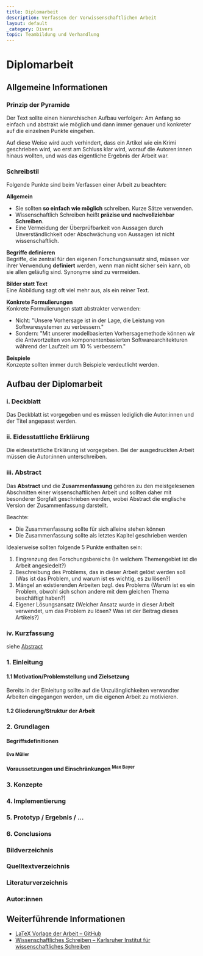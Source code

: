 ```yaml
---
title: Diplomarbeit
description: Verfassen der Vorwissenschaftlichen Arbeit
layout: default
_category: Divers
topic: Teambildung und Verhandlung
---
```


# Diplomarbeit


## Allgemeine Informationen

### Prinzip der Pyramide

Der Text sollte einen hierarchischen Aufbau verfolgen: Am Anfang so einfach und abstrakt wie möglich und dann immer genauer und konkreter auf die einzelnen Punkte eingehen.

Auf diese Weise wird auch verhindert, dass ein Artikel wie ein Krimi geschrieben wird, wo erst am Schluss klar wird, worauf die Autoren:innen hinaus wollten, und was das eigentliche Ergebnis der Arbeit war.

### Schreibstil

Folgende Punkte sind beim Verfassen einer Arbeit zu beachten:

**Allgemein**
- Sie sollten **so einfach wie möglich** schreiben. Kurze Sätze verwenden.
- Wissenschaftlich Schreiben heißt **präzise und nachvollziehbar Schreiben**.
- Eine Vermeidung der Überprüfbarkeit von Aussagen durch Unverständlichkeit oder Abschwächung von Aussagen ist nicht wissenschaftlich.

**Begriffe definieren**<br>
Begriffe, die zentral für den eigenen Forschungsansatz sind, müssen vor ihrer Verwendung **definiert** werden, wenn man nicht sicher sein kann, ob sie allen geläufig sind. Synonyme sind zu vermeiden.
 
**Bilder statt Text** <br>
Eine Abbildung sagt oft viel mehr aus, als ein reiner Text.

**Konkrete Formulierungen**<br>
Konkrete Formulierungen statt abstrakter verwenden:
- Nicht: "Unsere Vorhersage ist in der Lage, die Leistung von Softwaresystemen zu verbessern."
- Sondern: "Mit unserer modellbasierten Vorhersagemethode können wir die Antwortzeiten von komponentenbasierten Softwarearchitekturen während der Laufzeit um 10 % verbessern."


**Beispiele**<br>
Konzepte sollten immer durch Beispiele verdeutlicht werden.



## Aufbau der Diplomarbeit



### i. Deckblatt
Das Deckblatt ist vorgegeben und es müssen lediglich die Autor:innen und der Titel angepasst werden.

### ii. Eidesstattliche Erklärung
Die eidesstattliche Erklärung ist vorgegeben. Bei der ausgedruckten Arbeit müssen die Autor:innen unterschreiben.

### iii. Abstract

Das **Abstract** und die **Zusammenfassung** gehören zu den meistgelesenen Abschnitten einer wissenschaftlichen Arbeit und sollten daher mit besonderer Sorgfalt geschrieben werden, wobei Abstract die englische Version der Zusammenfassung darstellt.

Beachte:
- Die Zusammenfassung sollte für sich alleine stehen können
- Die Zusammenfassung sollte als letztes Kapitel geschrieben werden

Idealerweise sollten folgende 5 Punkte enthalten sein:
1. Eingrenzung des Forschungsbereichs (In welchem Themengebiet ist die Arbeit angesiedelt?)
2. Beschreibung des Problems, das in dieser Arbeit gelöst werden soll (Was ist das Problem, und warum ist es wichtig, es zu lösen?)
3. Mängel an existierenden Arbeiten bzgl. des Problems (Warum ist es ein Problem, obwohl sich schon andere mit dem gleichen Thema beschäftigt haben?)
4. Eigener Lösungsansatz (Welcher Ansatz wurde in dieser Arbeit verwendet, um das Problem zu lösen? Was ist der Beitrag dieses Artikels?)

### iv. Kurzfassung
siehe [Abstract](#iii-abstract)
 


### 1. Einleitung
#### 1.1 Motivation/Problemstellung und Zielsetzung
Bereits in der Einleitung sollte auf die Unzulänglichkeiten verwandter Arbeiten eingegangen werden, um die eigenen Arbeit zu motivieren.

#### 1.2 Gliederung/Struktur der Arbeit


### 2. Grundlagen
#### Begriffsdefinitionen
####  <sup>Eva Müller</sup>
#### Voraussetzungen und Einschränkungen <sup>Max Bayer</sup>

### 3. Konzepte

### 4. Implementierung

### 5. Prototyp / Ergebnis / ...

### 6. Conclusions


### Bildverzeichnis

### Quelltextverzeichnis

### Literaturverzeichnis

### Autor:innen




## Weiterführende Informationen

* [LaTeX Vorlage der Arbeit – GitHub](https://github.com/matejkaf/latex-da-vorlage/)
* [Wissenschaftliches Schreiben – Karlsruher Institut für wissenschaftliches Schreiben](https://sdq.kastel.kit.edu/wiki/Wissenschaftliches_Schreiben)